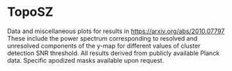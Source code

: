 # TopoSZ
Data and miscellaneous plots for results in https://arxiv.org/abs/2010.07797
These include the power spectrum corresponding to resolved and unresolved components of the y-map for different values of cluster detection SNR threshold.
All results derived from publicly available Planck data. Specific apodized masks available upon request. 
